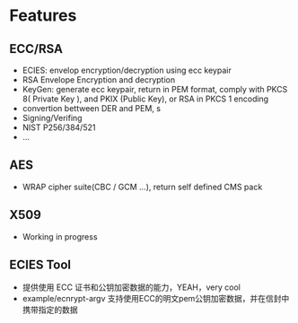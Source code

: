 # Features

## ECC/RSA

- ECIES: envelop encryption/decryption using ecc keypair
- RSA Envelope Encryption and decryption
- KeyGen: generate ecc keypair, return in PEM format, comply with PKCS 8( Private Key ), and PKIX (Public Key), or RSA in PKCS 1 encoding
- convertion bettween DER and PEM, s
- Signing/Verifing
- NIST P256/384/521
- ...

## AES

- WRAP cipher suite(CBC / GCM ...), return self defined CMS pack

## X509

- Working in progress

## ECIES Tool

- 提供使用 ECC 证书和公钥加密数据的能力，YEAH，very cool
- example/ecnrypt-argv 支持使用ECC的明文pem公钥加密数据，并在信封中携带指定的数据
